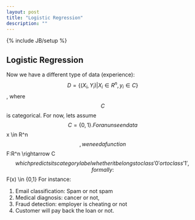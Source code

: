 ```yaml
---
layout: post
title: "Logistic Regression"
description: ""
---
```

{% include JB/setup %}

## Logistic Regression

Now we have a different type of data (experience): $$ D = \{(X_i,Y_i)|X_i \in R^n, y_i \in C \} $$, where $$C$$ is categorical. For now, lets
assume $$ C = \{ 0,1\} . For an unseen data $$ x \in R^n $$, we need a function $$ F:R^n \rightarrow  C $$ which predicts its category label whether
it belongs to class '0' or to class '1', formally: $$ F(x) \in \{0,1\}
For instance:
1. Email classification: Spam or not spam
2. Medical diagnosis: cancer or not,
3. Fraud detection: employer is cheating or not
4. Customer will pay back the loan or not.